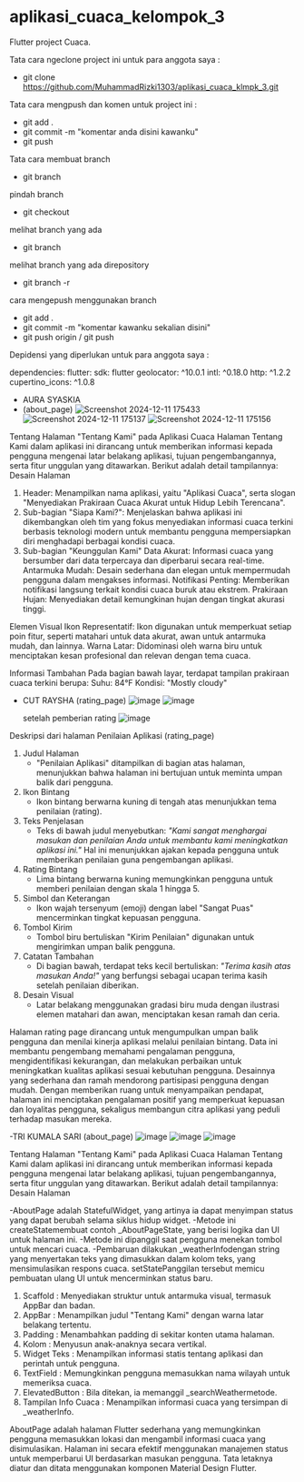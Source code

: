 # aplikasi_cuaca_kelompok_3

Flutter project Cuaca.

Tata cara ngeclone project ini untuk para anggota saya :

- git clone https://github.com/MuhammadRizki1303/aplikasi_cuaca_klmpk_3.git

Tata cara mengpush dan komen untuk project ini :

- git add .
- git commit -m "komentar anda disini kawanku"
- git push

Tata cara membuat branch

- git branch <nama branch kalian>

pindah branch

- git checkout <nama branch kalia>

melihat branch yang ada

- git branch

melihat branch yang ada direpository

- git branch -r

cara mengepush menggunakan branch

- git add .
- git commit -m "komentar kawanku sekalian disini"
- git push origin <nama branch kalian> / git push <nama branch kalian>

Depidensi yang diperlukan untuk para anggota saya :

dependencies:
flutter:
sdk: flutter
geolocator: ^10.0.1
intl: ^0.18.0
http: ^1.2.2
cupertino_icons: ^1.0.8
- AURA SYASKIA
- (about_page)
  ![Screenshot 2024-12-11 175433](https://github.com/user-attachments/assets/c195c401-6fae-4f74-b7e4-3864dbb88259)
  ![Screenshot 2024-12-11 175137](https://github.com/user-attachments/assets/05612c32-0226-41e3-a7a9-d6e9c0764669)
  ![Screenshot 2024-12-11 175156](https://github.com/user-attachments/assets/29469552-270b-4fea-8f0e-b23667915c99)

Tentang Halaman "Tentang Kami" pada Aplikasi Cuaca
Halaman Tentang Kami dalam aplikasi ini dirancang untuk memberikan informasi kepada pengguna mengenai latar belakang aplikasi, tujuan pengembangannya, serta fitur unggulan yang ditawarkan. Berikut adalah detail tampilannya:
Desain Halaman
1. Header:
   Menampilkan nama aplikasi, yaitu "Aplikasi Cuaca", serta slogan "Menyediakan Prakiraan Cuaca Akurat untuk Hidup Lebih Terencana".
2. Sub-bagian "Siapa Kami?":
   Menjelaskan bahwa aplikasi ini dikembangkan oleh tim yang fokus menyediakan informasi cuaca terkini berbasis teknologi modern untuk membantu pengguna mempersiapkan diri      menghadapi berbagai kondisi cuaca.
3. Sub-bagian "Keunggulan Kami"
   Data Akurat: Informasi cuaca yang bersumber dari data terpercaya dan diperbarui secara real-time.
   Antarmuka Mudah: Desain sederhana dan elegan untuk mempermudah pengguna dalam mengakses informasi.
   Notifikasi Penting: Memberikan notifikasi langsung terkait kondisi cuaca buruk atau ekstrem.
   Prakiraan Hujan: Menyediakan detail kemungkinan hujan dengan tingkat akurasi tinggi.
   
Elemen Visual
  Ikon Representatif: Ikon digunakan untuk memperkuat setiap poin fitur, seperti matahari untuk data akurat, awan untuk antarmuka mudah, dan lainnya.
  Warna Latar: Didominasi oleh warna biru untuk menciptakan kesan profesional dan relevan dengan tema cuaca.

Informasi Tambahan
  Pada bagian bawah layar, terdapat tampilan prakiraan cuaca terkini berupa:
  Suhu: 84°F
  Kondisi: "Mostly cloudy"

  - CUT RAYSHA
    (rating_page)
    ![image](https://github.com/user-attachments/assets/681b0ae5-ac5e-4445-83ec-b8d7415f41f1)
    ![image](https://github.com/user-attachments/assets/5f763733-ff16-4baa-87bf-386d3c9dfda1)
    
    setelah pemberian rating
    ![image](https://github.com/user-attachments/assets/a9d24b26-a4da-4af5-926a-eb927f167389)
    
Deskripsi dari halaman Penilaian Aplikasi (rating_page)
1. Judul Halaman
   - "Penilaian Aplikasi" ditampilkan di bagian atas halaman, menunjukkan bahwa halaman ini bertujuan untuk meminta umpan balik dari pengguna.
2. Ikon Bintang
   - Ikon bintang berwarna kuning di tengah atas menunjukkan tema penilaian (rating).
3. Teks Penjelasan
   - Teks di bawah judul menyebutkan: *"Kami sangat menghargai masukan dan penilaian Anda untuk membantu kami meningkatkan aplikasi ini."* Hal ini menunjukkan ajakan kepada pengguna untuk memberikan penilaian guna pengembangan aplikasi.
4. Rating Bintang
   - Lima bintang berwarna kuning memungkinkan pengguna untuk memberi penilaian dengan skala 1 hingga 5.
5. Simbol dan Keterangan
   - Ikon wajah tersenyum (emoji) dengan label "Sangat Puas" mencerminkan tingkat kepuasan pengguna.
6. Tombol Kirim
   - Tombol biru bertuliskan "Kirim Penilaian" digunakan untuk mengirimkan umpan balik pengguna.
7. Catatan Tambahan
   - Di bagian bawah, terdapat teks kecil bertuliskan: *"Terima kasih atas masukan Anda!"* yang berfungsi sebagai ucapan terima kasih setelah penilaian diberikan.
8. Desain Visual
   - Latar belakang menggunakan gradasi biru muda dengan ilustrasi elemen matahari dan awan, menciptakan kesan ramah dan ceria.

Halaman rating page dirancang untuk mengumpulkan umpan balik pengguna dan menilai kinerja aplikasi melalui penilaian bintang. Data ini membantu pengembang memahami pengalaman pengguna, mengidentifikasi kekurangan, dan melakukan perbaikan untuk meningkatkan kualitas aplikasi sesuai kebutuhan pengguna. Desainnya yang sederhana dan ramah mendorong partisipasi pengguna dengan mudah. Dengan memberikan ruang untuk menyampaikan pendapat, halaman ini menciptakan pengalaman positif yang memperkuat kepuasan dan loyalitas pengguna, sekaligus membangun citra aplikasi yang peduli terhadap masukan mereka.

-TRI KUMALA SARI
(about_page)
![image](https://github.com/user-attachments/assets/d8c70a1d-edec-47ea-ab98-c02b27e0efc0)
![image](https://github.com/user-attachments/assets/258bd74f-af6e-484b-9e2c-386633fc1d63)
![image](https://github.com/user-attachments/assets/3ce0aa1c-7ab5-4981-ab07-e4d52fd34316)

Tentang Halaman "Tentang Kami" pada Aplikasi Cuaca
Halaman Tentang Kami dalam aplikasi ini dirancang untuk memberikan informasi kepada pengguna mengenai latar belakang aplikasi, tujuan pengembangannya, serta fitur unggulan yang ditawarkan. Berikut adalah detail tampilannya:
Desain Halaman

-AboutPage adalah StatefulWidget, yang artinya ia dapat menyimpan status yang dapat berubah selama siklus hidup widget.
-Metode ini createStatemembuat contoh _AboutPageState, yang berisi logika dan UI untuk halaman ini.
-Metode ini dipanggil saat pengguna menekan tombol untuk mencari cuaca.
-Pembaruan dilakukan _weatherInfodengan string yang menyertakan teks yang dimasukkan dalam kolom teks, yang mensimulasikan respons cuaca. setStatePanggilan tersebut memicu pembuatan ulang UI untuk mencerminkan status baru.

1. Scaffold : Menyediakan struktur untuk antarmuka visual, termasuk AppBar dan badan.
2. AppBar : Menampilkan judul "Tentang Kami" dengan warna latar belakang tertentu.
3. Padding : Menambahkan padding di sekitar konten utama halaman.
4. Kolom : Menyusun anak-anaknya secara vertikal.
5. Widget Teks : Menampilkan informasi statis tentang aplikasi dan perintah untuk pengguna.
6. TextField : Memungkinkan pengguna memasukkan nama wilayah untuk memeriksa cuaca.
7. ElevatedButton : Bila ditekan, ia memanggil _searchWeathermetode.
8. Tampilan Info Cuaca : Menampilkan informasi cuaca yang tersimpan di _weatherInfo.

AboutPage adalah halaman Flutter sederhana yang memungkinkan pengguna memasukkan lokasi dan mengambil informasi cuaca yang disimulasikan. Halaman ini secara efektif menggunakan manajemen status untuk memperbarui UI berdasarkan masukan pengguna. Tata letaknya diatur dan ditata menggunakan komponen Material Design Flutter.
